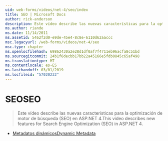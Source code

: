 ```yaml
---
uid: web-forms/videos/net-4/seo/index
title: SEO | Microsoft Docs
author: rick-anderson
description: Este vídeo describe las nuevas características para la optimización de motor de búsqueda (SEO) en ASP.NET 4.
ms.author: riande
ms.date: 11/14/2011
ms.assetid: 5462f2d0-e9de-45e4-8c8e-6110d62aaccc
msc.legacyurl: /web-forms/videos/net-4/seo
msc.type: chapter
ms.openlocfilehash: 69862430a2e28d1df0af7f4711eb96acfa8c51bd
ms.sourcegitcommit: 24b1f6decbb17bb22a45166e5fdb0845c65af498
ms.translationtype: MT
ms.contentlocale: es-ES
ms.lasthandoff: 03/01/2019
ms.locfileid: "57020232"
---
```

<a name="seo"></a><span data-ttu-id="87354-103">SEO</span><span class="sxs-lookup"><span data-stu-id="87354-103">SEO</span></span>
====================
> <span data-ttu-id="87354-104">Este vídeo describe las nuevas características para la optimización de motor de búsqueda (SEO) en ASP.NET 4.</span><span class="sxs-lookup"><span data-stu-id="87354-104">This video describes new features for Search Engine Optimization (SEO) in ASP.NET 4.</span></span>


- [<span data-ttu-id="87354-105">Metadatos dinámicos</span><span class="sxs-lookup"><span data-stu-id="87354-105">Dynamic Metadata</span></span>](aspnet-4-quick-hit-dynamic-metadata.md)
